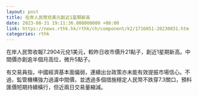 ```yaml
---
layout: post
title: 在岸人民幣兌美元創近1星期新高
date: 2023-08-31 19:11:36.000000000 +08:00
link: https://news.rthk.hk/rthk/ch/component/k2/1716051-20230831.htm
categories: rthk
---
```


在岸人民幣收報7.2904元兌1美元，較昨日收市價升21點子，創近1星期新高。中間價亦創逾半個月高位，微升5點子。

有交易員指，中國經濟基本面偏弱，連續出台政策亦未能有效提振市場信心。不過，監管機構強力過濾中間價，並透過多個措施穩定人民幣不跌穿7.3關口，預料匯價短期持續橫行，但近兩日交易量縮減。
